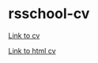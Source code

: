# rsschool-cv

[Link to cv](https://bndby.github.io/rsschool-cv/cv)

[Link to html cv](https://bndby.github.io/rsschool-cv)

